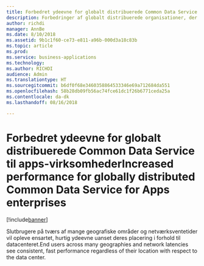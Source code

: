```yaml
---
title: Forbedret ydeevne for globalt distribuerede Common Data Service til apps-virksomheder
description: Forbedringer af globalt distribuerede organisationer, der bruger Common Data Service til apps
author: richdi
manager: AnnBe
ms.date: 8/10/2018
ms.assetid: 9b1c1f60-ce73-e811-a96b-000d3a18c83b
ms.topic: article
ms.prod: 
ms.service: business-applications
ms.technology: 
ms.author: RICHDI
audience: Admin
ms.translationtype: HT
ms.sourcegitcommit: b6df0f68e3460358864533346e69a712684da551
ms.openlocfilehash: 58b28db09fb56ac74fce61dc1f26b6771ceda25a
ms.contentlocale: da-dk
ms.lasthandoff: 08/16/2018

---
```

# <a name="increased-performance-for-globally-distributed-common-data-service-for-apps-enterprises"></a><span data-ttu-id="50378-103">Forbedret ydeevne for globalt distribuerede Common Data Service til apps-virksomheder</span><span class="sxs-lookup"><span data-stu-id="50378-103">Increased performance for globally distributed Common Data Service for Apps enterprises</span></span>


[!include[banner](../../includes/banner.md)]

<span data-ttu-id="50378-104">Slutbrugere på tværs af mange geografiske områder og netværksventetider vil opleve ensartet, hurtig ydeevne uanset deres placering i forhold til datacenteret.</span><span class="sxs-lookup"><span data-stu-id="50378-104">End users across many geographies and network latencies see consistent, fast performance regardless of their location with respect to the data center.</span></span>

